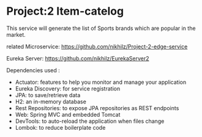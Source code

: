 # Project:2 Item-catelog
  This service will generate the list of Sports brands which are popular in the market. 
  
  related Microservice: https://github.com/nikhilz/Project-2-edge-service
  
  Eureka Server: https://github.com/nikhilz/EurekaServer2
  
  
  Dependencies used :
* Actuator: features to help you monitor and manage your application
* Eureka Discovery: for service registration
* JPA: to save/retrieve data
* H2: an in-memory database
* Rest Repositories: to expose JPA repositories as REST endpoints
* Web: Spring MVC and embedded Tomcat
* DevTools: to auto-reload the application when files change
* Lombok: to reduce boilerplate code
